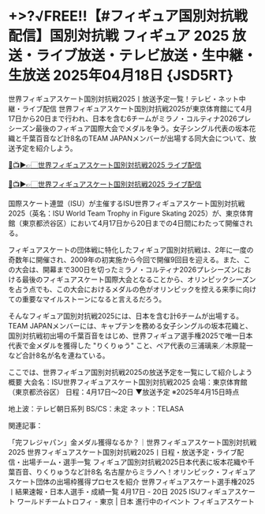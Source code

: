 # +>?√FREE!!【#フィギュア国別対抗戦配信】国別対抗戦 フィギュア 2025 放送・ライブ放送・テレビ放送・生中継・生放送 2025年04月18日 {JSD5RT}


世界フィギュアスケート国別対抗戦2025丨放送予定一覧！テレビ・ネット中継・ライブ配信
世界フィギュアスケート国別対抗戦2025が東京体育館にて4月17日から20日まで行われ、日本を含む6チームがミラノ・コルティナ2026プレシーズン最後のフィギュア国際大会でメダルを争う。女子シングル代表の坂本花織と千葉百音など計8名のTEAM JAPANメンバーが出場する同大会について、放送予定を紹介しよう。

[🔴📺▶👉🏻世界フィギュアスケート国別対抗戦2025 ライブ配信](https://jsports-hq.com/sketing/)

[🔴📺▶👉🏻世界フィギュアスケート国別対抗戦2025 ライブ配信](https://jsports-hq.com/sketing/)

国際スケート連盟（ISU）が主催するISU世界フィギュアスケート国別対抗戦2025（英名：ISU World Team Trophy in Figure Skating 2025）が、東京体育館（東京都渋谷区）において4月17日から20日までの4日間にわたって開催される。

フィギュアスケートの団体戦に特化したフィギュア国別対抗戦は、2年に一度の奇数年に開催され、2009年の初実施から今回で開催9回目を迎える。また、この大会は、開幕まで300日を切ったミラノ・コルティナ2026プレシーズンにおける最後のフィギュアスケート国際大会となることから、オリンピックシーズンを占う点でも、この大会におけるメダルの色がオリンピックを控える来季に向けての重要なマイルストーンになると言えるだろう。

そんなフィギュア国別対抗戦2025には、日本を含む計6チームが出場する。TEAM JAPANメンバーには、キャプテンを務める女子シングルの坂本花織と、国別対抗戦初出場の千葉百音をはじめ、世界フィギュア選手権2025で唯一日本代表で金メダルを獲得した "りくりゅう" こと、ペア代表の三浦璃来／木原龍一など合計8名が名を連ねている。

ここでは、世界フィギュア国別対抗戦2025の放送予定を一覧にして紹介しよう
概要
大会名：ISU世界フィギュアスケート国別対抗戦2025
会場：東京体育館（東京都渋谷区）
日程：4月17日〜20日
▼放送予定
※2025年4月15日時点

地上波：テレビ朝日系列
BS/CS：未定
ネット：TELASA

関連記事：

「完フレジャパン」金メダル獲得なるか？｜世界フィギュアスケート国別対抗戦2025
世界フィギュアスケート国別対抗戦2025丨日程・放送予定・ライブ配信・出場チーム・選手一覧
フィギュア国別対抗戦2025日本代表に坂本花織や千葉百音、りくりゅうなど計8名
名古屋からミラノへ！オリンピック・フィギュアスケート団体の出場枠獲得プロセスを紹介
世界フィギュアスケート選手権2025丨結果速報・日本人選手・成績一覧
4月17日 - 20日
2025 ISUフィギュアスケート ワールドチームトロフィ - 東京 | 日本
進行中のイベント
フィギュアスケート
